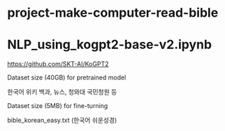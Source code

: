 # project-make-computer-read-bible
# NLP_using_kogpt2-base-v2.ipynb

https://github.com/SKT-AI/KoGPT2

Dataset size (40GB) for pretrained model

한국어 위키 백과, 뉴스, 청와대 국민청원 등



Dataset size (5MB) for fine-turning

bible_korean_easy.txt (한국어 쉬운성경)
